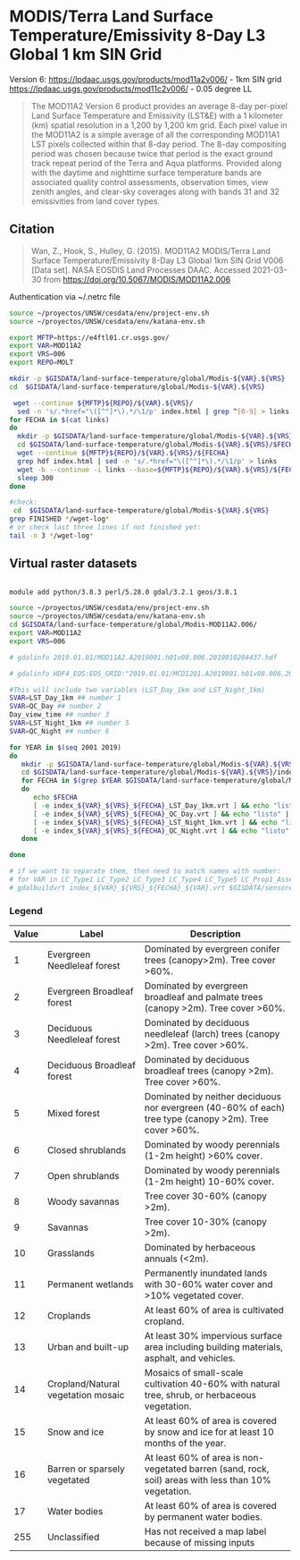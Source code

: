 # MODIS/Terra Land Surface Temperature/Emissivity 8-Day L3 Global 1 km SIN Grid

Version 6:
https://lpdaac.usgs.gov/products/mod11a2v006/ - 1km SIN grid
https://lpdaac.usgs.gov/products/mod11c2v006/ - 0.05 degree LL

> The MOD11A2 Version 6 product provides an average 8-day per-pixel Land Surface Temperature and Emissivity (LST&E) with a 1 kilometer (km) spatial resolution in a 1,200 by 1,200 km grid. Each pixel value in the MOD11A2 is a simple average of all the corresponding MOD11A1 LST pixels collected within that 8-day period. The 8-day compositing period was chosen because twice that period is the exact ground track repeat period of the Terra and Aqua platforms. Provided along with the daytime and nighttime surface temperature bands are associated quality control assessments, observation times, view zenith angles, and clear-sky coverages along with bands 31 and 32 emissivities from land cover types.

## Citation


> Wan, Z., Hook, S., Hulley, G. (2015). MOD11A2 MODIS/Terra Land Surface Temperature/Emissivity 8-Day L3 Global 1km SIN Grid V006 [Data set]. NASA EOSDIS Land Processes DAAC. Accessed 2021-03-30 from https://doi.org/10.5067/MODIS/MOD11A2.006


Authentication via ~/.netrc file

```sh
source ~/proyectos/UNSW/cesdata/env/project-env.sh
source ~/proyectos/UNSW/cesdata/env/katana-env.sh

export MFTP=https://e4ftl01.cr.usgs.gov/
export VAR=MOD11A2
export VRS=006
export REPO=MOLT

mkdir -p $GISDATA/land-surface-temperature/global/Modis-${VAR}.${VRS}
cd  $GISDATA/land-surface-temperature/global/Modis-${VAR}.${VRS}

 wget --continue ${MFTP}${REPO}/${VAR}.${VRS}/
  sed -n 's/.*href="\([^"]*\).*/\1/p' index.html | grep ^[0-9] > links
for FECHA in $(cat links)
do
  mkdir -p $GISDATA/land-surface-temperature/global/Modis-${VAR}.${VRS}/$FECHA
  cd $GISDATA/land-surface-temperature/global/Modis-${VAR}.${VRS}/$FECHA
  wget --continue ${MFTP}${REPO}/${VAR}.${VRS}/${FECHA}
  grep hdf index.html | sed -n 's/.*href="\([^"]*\).*/\1/p' > links
  wget -b --continue -i links --base=${MFTP}${REPO}/${VAR}.${VRS}/${FECHA}
  sleep 300
done

#check:
 cd  $GISDATA/land-surface-temperature/global/Modis-${VAR}.${VRS}
grep FINISHED */wget-log*
# or check last three lines if not finished yet:
tail -n 3 */wget-log*

```

## Virtual raster datasets

```sh

module add python/3.8.3 perl/5.28.0 gdal/3.2.1 geos/3.8.1

source ~/proyectos/UNSW/cesdata/env/project-env.sh
source ~/proyectos/UNSW/cesdata/env/katana-env.sh
cd $GISDATA/land-surface-temperature/global/Modis-MOD11A2.006/
export VAR=MOD11A2
export VRS=006

# gdalinfo 2019.01.01/MOD11A2.A2019001.h01v08.006.2019010204437.hdf

# gdalinfo HDF4_EOS:EOS_GRID:"2019.01.01/MCD12Q1.A2019001.h01v08.006.2020212125329.hdf":MODIS_Grid_8Day_1km_LST:LST_Day_1km

#This will include two variables (LST_Day_1km and LST_Night_1km)
SVAR=LST_Day_1km ## number 1
SVAR=QC_Day ## number 2
Day_view_time ## number 3
SVAR=LST_Night_1km ## number 5
SVAR=QC_Night ## number 6

for YEAR in $(seq 2001 2019)
do
   mkdir -p $GISDATA/land-surface-temperature/global/Modis-${VAR}.${VRS}/index/${YEAR}
   cd $GISDATA/land-surface-temperature/global/Modis-${VAR}.${VRS}/index/${YEAR}
   for FECHA in $(grep $YEAR $GISDATA/land-surface-temperature/global/Modis-${VAR}.${VRS}/links | sed -e s:/::g)
   do
      echo $FECHA
      [ -e index_${VAR}_${VRS}_${FECHA}_LST_Day_1km.vrt ] && echo "listo" || gdalbuildvrt index_${VAR}_${VRS}_${FECHA}_LST_Day_1km.vrt -sd 1 $GISDATA/land-surface-temperature/global/Modis-${VAR}.${VRS}/$FECHA/*hdf
      [ -e index_${VAR}_${VRS}_${FECHA}_QC_Day.vrt ] && echo "listo" || gdalbuildvrt index_${VAR}_${VRS}_${FECHA}_QC_Day.vrt -sd 2 $GISDATA/land-surface-temperature/global/Modis-${VAR}.${VRS}/$FECHA/*hdf
      [ -e index_${VAR}_${VRS}_${FECHA}_LST_Night_1km.vrt ] && echo "listo" || gdalbuildvrt index_${VAR}_${VRS}_${FECHA}_LST_Night_1km.vrt -sd 5 $GISDATA/land-surface-temperature/global/Modis-${VAR}.${VRS}/$FECHA/*hdf
      [ -e index_${VAR}_${VRS}_${FECHA}_QC_Night.vrt ] && echo "listo" || gdalbuildvrt index_${VAR}_${VRS}_${FECHA}_QC_Night.vrt -sd 6 $GISDATA/land-surface-temperature/global/Modis-${VAR}.${VRS}/$FECHA/*hdf
   done

done

# if we want to separate them, then need to match names with number:
# for VAR in LC_Type1 LC_Type2 LC_Type3 LC_Type4 LC_Type5 LC_Prop1_Assessment LC_Prop2_Assessment LC_Prop3_Assessment LC_Prop1 LC_Prop2 LC_Prop3 QC LW
# gdalbuildvrt index_${VAR}_${VRS}_${FECHA}_${VAR}.vrt $GISDATA/sensores/Modis/MCD12Q1.006/$FECHA/*hdf -sd 1


```

### Legend


| Value | Label | Description |
|---|---|---|
| 1	| Evergreen Needleleaf forest | Dominated by evergreen conifer trees (canopy>2m). Tree cover >60%. |
| 2 |	Evergreen Broadleaf forest | Dominated by evergreen broadleaf and palmate trees (canopy >2m). Tree cover >60%. |
| 3 |	Deciduous Needleleaf forest | Dominated by deciduous needleleaf (larch) trees (canopy >2m). Tree cover >60%. |
| 4 |	Deciduous Broadleaf forest | Dominated by deciduous broadleaf trees (canopy >2m). Tree cover >60%. |
| 5 |	Mixed forest | Dominated by neither deciduous nor evergreen (40-60% of each) tree type (canopy >2m). Tree cover >60%. |
| 6 |	Closed shrublands | Dominated by woody perennials (1-2m height) >60% cover. |
| 7 |	Open shrublands | Dominated by woody perennials (1-2m height) 10-60% cover. |
| 8 |	Woody savannas | Tree cover 30-60% (canopy >2m). |
| 9 |	Savannas | Tree cover 10-30% (canopy >2m). |
| 10 |	Grasslands | Dominated by herbaceous annuals (<2m). |
| 11 |	Permanent wetlands | Permanently inundated lands with 30-60% water cover and >10% vegetated cover. |
| 12 |	Croplands | At least 60% of area is cultivated cropland. |
| 13 |	Urban and built-up |  At least 30% impervious surface area including building materials, asphalt, and vehicles.
| 14 |	Cropland/Natural vegetation mosaic | Mosaics of small-scale cultivation 40-60% with natural tree, shrub, or herbaceous vegetation. |
| 15 |	Snow and ice |  At least 60% of area is covered by snow and ice for at least 10 months of the year. |
| 16 |	Barren or sparsely vegetated | At least 60% of area is non-vegetated barren (sand, rock, soil) areas with less than 10% vegetation. |
| 17 |	Water bodies | At least 60% of area is covered by permanent water bodies. |
| 255 |	Unclassified | Has not received a map label because of missing inputs |
